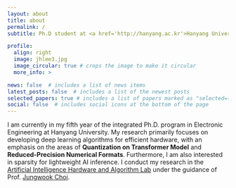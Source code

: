 ```yaml
---
layout: about
title: about
permalink: /
subtitle: Ph.D student at <a href='http://hanyang.ac.kr'>Hanyang University</a>, Seoul, Korea.

profile:
  align: right
  image: jhlee3.jpg
  image_circular: true # crops the image to make it circular
  more_info: >

news: false  # includes a list of news items
latest_posts: false  # includes a list of the newest posts
selected_papers: true # includes a list of papers marked as "selected={true}"
social: false  # includes social icons at the bottom of the page
---
```


I am currently in my fifth year of the integrated Ph.D. program in Electronic Engineering at Hanyang University. My research primarily focuses on developing deep learning algorithms for efficient hardware, with an emphasis on the areas of **Quantization on Transformer Model** and **Reduced-Precision Numerical Formats**. Furthermore, I am also interested in sparsity for lightweight AI inference. I conduct my research in the [Artificial Intelligence Hardware and Algorithm Lab](https://sites.google.com/view/aihalab) under the guidance of Prof. [Jungwook Choi](https://scholar.google.co.kr/citations?user=YPT98zwAAAAJ&hl=en).
